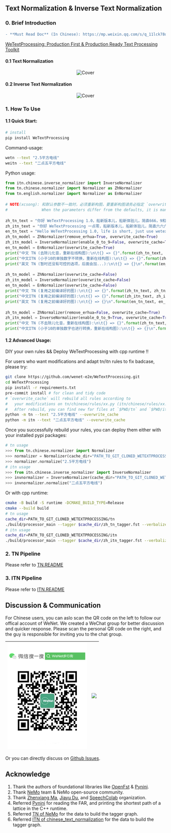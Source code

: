 ## Text Normalization & Inverse Text Normalization

### 0. Brief Introduction

```diff
- **Must Read Doc** (In Chinese): https://mp.weixin.qq.com/s/q_11lck78qcjylHCi6wVsQ
```

[WeTextProcessing: Production First & Production Ready Text Processing Toolkit](https://mp.weixin.qq.com/s/q_11lck78qcjylHCi6wVsQ)

#### 0.1 Text Normalization

<div align=center><img src="https://user-images.githubusercontent.com/13466943/193439861-acfba531-13d1-4fca-b2f2-6e47fc10f195.png" alt="Cover" width="50%"/></div>

#### 0.2 Inverse Text Normalization

<div align=center><img src="https://user-images.githubusercontent.com/13466943/193439870-634c44a3-bd62-4311-bcf2-1427758d5f62.png" alt="Cover" width="50%"/></div>

### 1. How To Use

#### 1.1 Quick Start:
```bash
# install
pip install WeTextProcessing
```

Command-usage:

```bash
wetn --text "2.5平方电线"
weitn --text "二点五平方电线"
```

Python usage:

```py
from itn.chinese.inverse_normalizer import InverseNormalizer
from tn.chinese.normalizer import Normalizer as ZhNormalizer
from tn.english.normalizer import Normalizer as EnNormalizer

# NOTE(xcsong): 和默认参数不一致时，必须重新构图，要重新构图请务必指定 `overwrite_cache=True`
#               When the parameters differ from the defaults, it is mandatory to re-compose. To re-compose, please ensure you specify `overwrite_cache=True`.

zh_tn_text = "你好 WeTextProcessing 1.0，船新版本儿，船新体验儿，简直666，9和10"
zh_itn_text = "你好 WeTextProcessing 一点零，船新版本儿，船新体验儿，简直六六六，九和六"
en_tn_text = "Hello WeTextProcessing 1.0, life is short, just use wetext, 666, 9 and 10"
zh_tn_model = ZhNormalizer(remove_erhua=True, overwrite_cache=True)
zh_itn_model = InverseNormalizer(enable_0_to_9=False, overwrite_cache=True)
en_tn_model = EnNormalizer(overwrite_cache=True)
print("中文 TN (去除儿化音，重新在线构图):\n\t{} => {}".format(zh_tn_text, zh_tn_model.normalize(zh_tn_text)))
print("中文ITN (小于10的单独数字不转换，重新在线构图):\n\t{} => {}".format(zh_itn_text, zh_itn_model.normalize(zh_itn_text)))
print("英文 TN (暂时还没有可控的选项，后面会加...):\n\t{} => {}\n".format(en_tn_text, en_tn_model.normalize(en_tn_text)))

zh_tn_model = ZhNormalizer(overwrite_cache=False)
zh_itn_model = InverseNormalizer(overwrite_cache=False)
en_tn_model = EnNormalizer(overwrite_cache=False)
print("中文 TN (复用之前编译好的图):\n\t{} => {}".format(zh_tn_text, zh_tn_model.normalize(zh_tn_text)))
print("中文ITN (复用之前编译好的图):\n\t{} => {}".format(zh_itn_text, zh_itn_model.normalize(zh_itn_text)))
print("英文 TN (复用之前编译好的图):\n\t{} => {}\n".format(en_tn_text, en_tn_model.normalize(en_tn_text)))

zh_tn_model = ZhNormalizer(remove_erhua=False, overwrite_cache=True)
zh_itn_model = InverseNormalizer(enable_0_to_9=True, overwrite_cache=True)
print("中文 TN (不去除儿化音，重新在线构图):\n\t{} => {}".format(zh_tn_text, zh_tn_model.normalize(zh_tn_text)))
print("中文ITN (小于10的单独数字也进行转换，重新在线构图):\n\t{} => {}\n".format(zh_itn_text, zh_itn_model.normalize(zh_itn_text)))
```

#### 1.2 Advanced Usage:

DIY your own rules && Deploy WeTextProcessing with cpp runtime !!

For users who want modifications and adapt tn/itn rules to fix badcase, please try:

``` bash
git clone https://github.com/wenet-e2e/WeTextProcessing.git
cd WeTextProcessing
pip install -r requirements.txt
pre-commit install # for clean and tidy code
# `overwrite_cache` will rebuild all rules according to
#   your modifications on tn/chinese/rules/xx.py (itn/chinese/rules/xx.py).
#   After rebuild, you can find new far files at `$PWD/tn` and `$PWD/itn`.
python -m tn --text "2.5平方电线" --overwrite_cache
python -m itn --text "二点五平方电线" --overwrite_cache
```

Once you successfully rebuild your rules, you can deploy them either with your installed pypi packages:

```py
# tn usage
>>> from tn.chinese.normalizer import Normalizer
>>> normalizer = Normalizer(cache_dir="PATH_TO_GIT_CLONED_WETEXTPROCESSING/tn")
>>> normalizer.normalize("2.5平方电线")
# itn usage
>>> from itn.chinese.inverse_normalizer import InverseNormalizer
>>> invnormalizer = InverseNormalizer(cache_dir="PATH_TO_GIT_CLONED_WETEXTPROCESSING/itn")
>>> invnormalizer.normalize("二点五平方电线")
```

Or with cpp runtime:

```bash
cmake -B build -S runtime -DCMAKE_BUILD_TYPE=Release
cmake --build build
# tn usage
cache_dir=PATH_TO_GIT_CLONED_WETEXTPROCESSING/tn
./build/processor_main --tagger $cache_dir/zh_tn_tagger.fst --verbalizer $cache_dir/zh_tn_verbalizer.fst --text "2.5平方电线"
# itn usage
cache_dir=PATH_TO_GIT_CLONED_WETEXTPROCESSING/itn
./build/processor_main --tagger $cache_dir/zh_itn_tagger.fst --verbalizer $cache_dir/zh_itn_verbalizer.fst --text "二点五平方电线"
```

### 2. TN Pipeline

Please refer to [TN.README](tn/README.md)

### 3. ITN Pipeline

Please refer to [ITN.README](itn/README.md)

## Discussion & Communication

For Chinese users, you can aslo scan the QR code on the left to follow our offical account of WeNet.
We created a WeChat group for better discussion and quicker response.
Please scan the personal QR code on the right, and the guy is responsible for inviting you to the chat group.

| <img src="https://github.com/robin1001/qr/blob/master/wenet.jpeg" width="250px"> | <img src="https://user-images.githubusercontent.com/13466943/203046432-f637180e-4c87-40cc-be05-ce48c65dd1ef.jpg" width="250px"> |
| ---- | ---- |

Or you can directly discuss on [Github Issues](https://github.com/wenet-e2e/WeTextProcessing/issues).

## Acknowledge

1. Thank the authors of foundational libraries like [OpenFst](https://www.openfst.org/twiki/bin/view/FST/WebHome) & [Pynini](https://www.openfst.org/twiki/bin/view/GRM/Pynini).
3. Thank [NeMo](https://github.com/NVIDIA/NeMo) team & NeMo open-source community.
2. Thank [Zhenxiang Ma](https://github.com/mzxcpp), [Jiayu Du](https://github.com/dophist), and [SpeechColab](https://github.com/SpeechColab) organization.
3. Referred [Pynini](https://github.com/kylebgorman/pynini) for reading the FAR, and printing the shortest path of a lattice in the C++ runtime.
4. Referred [TN of NeMo](https://github.com/NVIDIA/NeMo/tree/main/nemo_text_processing/text_normalization/zh) for the data to build the tagger graph.
5. Referred [ITN of chinese_text_normalization](https://github.com/speechio/chinese_text_normalization/tree/master/thrax/src/cn) for the data to build the tagger graph.
